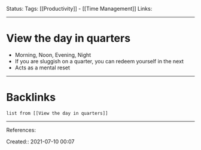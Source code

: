 Status: 
Tags: [[Productivity]] - [[Time Management]]
Links:
___
# View the day in quarters
- Morning, Noon, Evening, Night
- If you are sluggish on a quarter, you can redeem yourself in the next
- Acts as a mental reset
___
# Backlinks
```dataview
list from [[View the day in quarters]]
```
___
References: 

Created:: 2021-07-10 00:07
